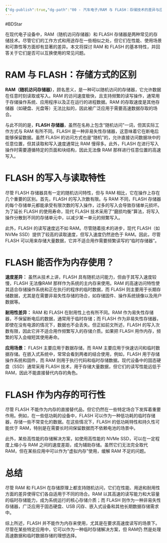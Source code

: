 ```yaml
---
{"dg-publish":true,"dg-path":"00 - 汽车电子/RAM 与 FLASH：存储技术的差异与应用.md","permalink":"/00 - 汽车电子/RAM 与 FLASH：存储技术的差异与应用/","created":"2020-11-06T15:08:14.000+08:00","updated":"2025-04-02T11:21:09.794+08:00"}
---
```


#BDStar

在现代电子设备中，RAM（随机访问存储器）和 FLASH 存储器是两种常见的存储技术。尽管它们的工作方式和用途存在一些相似之处，但它们在性能、使用场景和可靠性等方面却有显著的差异。本文将探讨 RAM 和 FLASH 的基本特性，并回答关于它们是否可以互换使用的常见问题。

# RAM 与 FLASH：存储方式的区别

**RAM（随机访问存储器）**，顾名思义，是一种可以随机访问的存储器，它允许数据在任意时刻读取或写入。RAM 的访问速度极快，且支持频繁的读写操作，通常用于存储操作系统、应用程序以及正在运行的进程数据。RAM 的存取速度是其他存储器（如硬盘、光盘等）无法比拟的，因此被广泛应用于需要高速数据存取的场合。

与此不同的是，**FLASH 存储器**，虽然在名称上包含“随机访问”一词，但其实际工作方式与 RAM 有所不同。FLASH 是一种非易失性存储器，这意味着它在断电后能够保留数据。虽然 FLASH 的访问方式也是“随机”的，允许直接访问数据块中的任意位置，但其读取和写入速度通常比 RAM 慢得多。此外，FLASH 在进行写入操作时需要遵循特定的页面和块结构，因此无法像 RAM 那样进行任意位置的高速写入。

# FLASH 的写入与读取特性

尽管 FLASH 存储器具有一定的随机访问特性，但与 RAM 相比，它在操作上存在几个重要的区别。首先，FLASH 的写入次数有限。与 RAM 不同，FLASH 存储器的每个存储单元都能承受有限次数的写入操作，过多的写入会导致存储单元损坏。为了延长 FLASH 的使用寿命，现代 FLASH 技术采用了“磨损均衡”算法，将写入操作分散到不同的存储单元中，以减少某一单元的频繁写入。

此外，FLASH 的读写速度远不如 RAM。尽管随着技术的进步，现代 FLASH（如NVMe SSD）提供了较高的读取速度，但写入速度仍然逊色于 RAM。因此，尽管 FLASH 可以用来存储大量数据，它并不适合用作需要频繁读写的“临时存储器”。

# FLASH 能否作为内存使用？

**速度差异：** 虽然从技术上讲，FLASH 具有随机访问能力，但由于其写入速度较慢，FLASH 无法像RAM 那样作为系统的主内存来使用。RAM 的高速访问特性使其适合存储操作系统和正在执行的程序的临时数据，而 FLASH 则主要用于长期存储数据，尤其是在需要非易失性存储的场合，如存储固件、操作系统镜像以及用户数据等。

**耐用性差异：** RAM 和 FLASH 在耐用性上也有所不同。RAM 作为易失性存储器，不保留断电后的数据，通常用于临时存储；而 FLASH 作为非易失性存储器，即使在没有电源的情况下，数据也不会丢失。但正如前文所述，FLASH 的写入次数有限，因此它并不适合用作频繁写入的存储介质。如果把 FLASH 用作内存，频繁的写入会缩短其使用寿命。

**应用场景：** FLASH 主要应用于数据存储，而 RAM 主要应用于快速访问和临时数据存储。在嵌入式系统中，常常会看到两者的结合使用，例如，FLASH 用于存储操作系统和固件，而 RAM 则用于执行代码和临时存储数据。现代设备中的固态硬盘（SSD）通常采用 FLASH 技术，用于存储大量数据，但它们的读写性能远低于 RAM，因此不能直接替代内存的角色。

# FLASH 作为内存的可行性

尽管 FLASH 不能作为内存的直接替代品，但它仍然在一些特定场合下发挥着重要作用。例如，在一些低功耗的设备中，FLASH 可以作为一种低功耗的临时存储器，存储一些不常变化的数据。在这些情况下，FLASH 的低功耗特性和持久性可能优于 RAM，特别是在需要长时间保留数据而不依赖电池的场景中。

此外，某些高性能的存储解决方案，如使用高性能的 NVMe SSD，可以在一定程度上缩小与 RAM 之间的速度差距，成为辅助存储。虽然它们无法完全取代 RAM，但在某些应用中可以作为“虚拟内存”使用，缓解 RAM 不足的问题。

# 总结

尽管 RAM 和 FLASH 在存储原理上都支持随机访问，它们在性能、用途和耐用性方面的差异使得它们各自适用于不同的场合。RAM 以其高速的读写能力和大容量的临时存储能力，成为系统运行的核心存储介质；而 FLASH 则作为一种非易失性存储器，广泛应用于固态硬盘、USB 闪存、嵌入式设备和其他长期数据存储需求中。

综上所述，FLASH 并不能作为内存来使用，尤其是在要求高速度读写的场景下。尽管在某些特定应用中，它可以作为一种临时存储解决方案，但 RAM仍 然是处理高速数据和临时数据存储的理想选择。